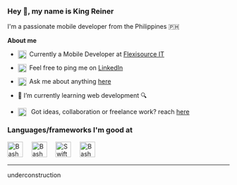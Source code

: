 ### Hey 👋, my name is King Reiner

I'm a passionate mobile developer from the Philippines 🇵🇭

**About me**
- <img align="left" alt="King's currentwork" width="19" src="https://scontent.fmnl4-2.fna.fbcdn.net/v/t39.30808-6/301129160_452697070211179_4507412317997998260_n.png?_nc_cat=106&ccb=1-7&_nc_sid=09cbfe&_nc_ohc=jCYFdipzW60AX9eJWvC&_nc_ht=scontent.fmnl4-2.fna&oh=00_AfDtm9SYSGWb8jdfVPsA2QCIMHW3aZbAeNHJIjIu3ZYGuA&oe=646E63FD" /> &nbsp;Currently a Mobile Developer at [Flexisource IT ](https://flexisourceit.com.au)

- <img align="left" alt="King's LinkedIN" width="19" src="https://raw.githubusercontent.com/peterthehan/peterthehan/master/assets/linkedin.svg" /> &nbsp;Feel free to ping me on [LinkedIn](https://linkedin.com/in/king-reiner-a-360717104)

- <img align="left" alt="King's github" width="19" src="https://github.githubassets.com/images/modules/logos_page/GitHub-Mark.png" /> &nbsp;Ask me about anything [here](https://github.com/kngrnr/kngrnr/issues)
- 🌱 I’m currently learning web development 🔍

- <img align="left" alt="King's email" width="19" src="https://upload.wikimedia.org/wikipedia/commons/thumb/4/4e/Mail_%28iOS%29.svg/2048px-Mail_%28iOS%29.svg.png" /> &nbsp; Got ideas, collaboration or freelance work? reach  [here](mailto:kngrnr@icloud.com)

### Languages/frameworks I'm good at

<a href="https://flutter.dev"><img alt="Bash" title="Flutter" src="https://storage.googleapis.com/cms-storage-bucket/4fd5520fe28ebf839174.svg" height="35"></a></code>&nbsp;&nbsp;&nbsp;&nbsp; 
<a href="https://dart.dev"><img alt="Bash" title="Dart" src="https://upload.wikimedia.org/wikipedia/commons/7/7e/Dart-logo.png" height="35"></a></code>&nbsp;&nbsp;&nbsp;&nbsp; 
<a href="https://developer.apple.com/swift/"><img alt="Swift iOS" title="Bash" src="https://developer.apple.com/swift/images/swift-og.png" height="35"></a></code>&nbsp;&nbsp;&nbsp;&nbsp; 
<a href="https://git-scm.com"><img alt="Bash" title="Bash" src="https://git-scm.com/images/logos/downloads/Git-Icon-1788C.png" height="35"></a></code>&nbsp;&nbsp;&nbsp;&nbsp; 
    

*** 
underconstruction
